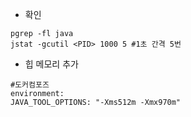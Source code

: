 - 확인
```
pgrep -fl java
jstat -gcutil <PID> 1000 5 #1초 간격 5번

```
- 힙 메모리 추가
```
#도커컴포즈
environment:
JAVA_TOOL_OPTIONS: "-Xms512m -Xmx970m"

```


